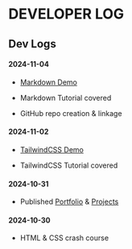 # DEVELOPER LOG

## Dev Logs

#### 2024-11-04

- [Markdown Demo](https://github.com/shondoe11/markdown-demo)

- Markdown Tutorial covered

- GitHub repo creation & linkage

#### 2024-11-02

- [TailwindCSS Demo](https://github.com/shondoe11/tailwindcss-demo-crystal-math)

- TailwindCSS Tutorial covered

#### 2024-10-31

- Published [Portfolio](https://shawn-portfolio-live.netlify.app/) & [Projects](https://shawn-projects.netlify.app/)

#### 2024-10-30

- HTML & CSS crash course